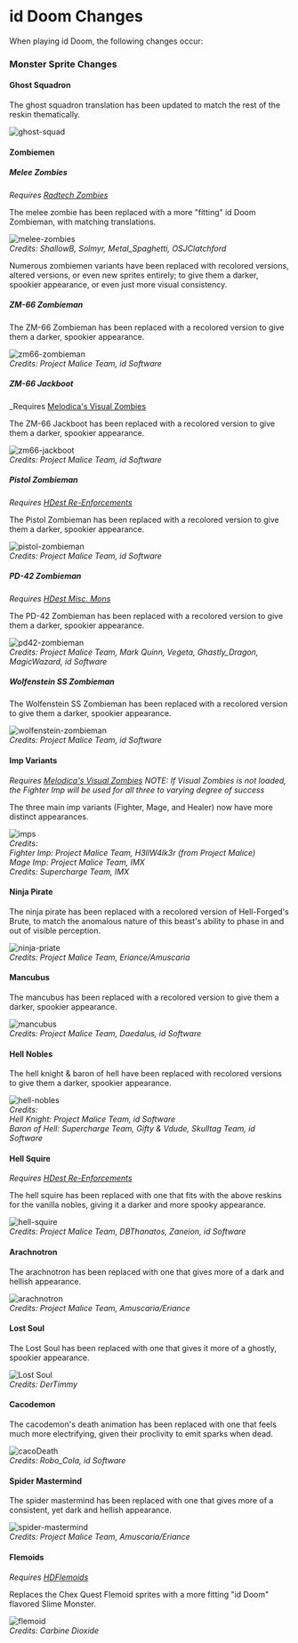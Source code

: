 # id Doom Changes

When playing id Doom, the following changes occur:

### Monster Sprite Changes

#### Ghost Squadron

The ghost squadron translation has been updated to match the rest of the reskin thematically.

![ghost-squad](../../screenshots/ghost-squad.png)

#### Zombiemen

##### Melee Zombies
_Requires [Radtech Zombies](https://github.com/swampyrad/RadTechZombies)_

The melee zombie has been replaced with a more "fitting" id Doom Zombieman, with matching translations.

![melee-zombies](../../screenshots/melee-zombies.png)  
_Credits: ShallowB, Solmyr, Metal\_Spaghetti, OSJClatchford_

Numerous zombiemen variants have been replaced with recolored versions, altered versions, or even new sprites entirely; to give them a darker, spookier appearance, or even just more visual consistency.

##### ZM-66 Zombieman

The ZM-66 Zombieman has been replaced with a recolored version to give them a darker, spookier appearance.

![zm66-zombieman](../../screenshots/zm66-zombieman.png)  
_Credits: Project Malice Team, id Software_

##### ZM-66 Jackboot
_Requires [Melodica's Visual Zombies](https://dastrukar.gitlab.io/hddons-list/#visualzombies-melodica)

The ZM-66 Jackboot has been replaced with a recolored version to give them a darker, spookier appearance.

![zm66-jackboot](../../screenshots/zm66-jackboot.png)  
_Credits: Project Malice Team, id Software_

##### Pistol Zombieman
_Requires [HDest Re-Enforcements](https://github.com/FDAapproved/HDest-Re-Enforcements)_

The Pistol Zombieman has been replaced with a recolored version to give them a darker, spookier appearance.

![pistol-zombieman](../../screenshots/pistol-zombieman.png)  
_Credits: Project Malice Team, id Software_

<!-- ##### 10mm Pistol Zombieman
_Requires [Radtech Zombies](https://github.com/swampyrad/RadTechZombies)_

The Pistol Zombieman has been replaced with a recolored version to give them a darker, spookier appearance.

![10mm-pistol-zombieman](../../screenshots/10mm-pistol-zombieman.png)  
_Credits: Project Malice Team, id Software_ -->

<!-- ##### Sig-Cow Zombieman
_Requires [Radtech Zombies](https://github.com/swampyrad/RadTechZombies)_

The Sig-cow Zombieman has been replaced with a recolored version to give them a darker, spookier appearance.

![10mm-rifle-zombieman](../../screenshots/10mm-rifle-zombieman.png)  
_Credits: Project Malice Team, id Software_ -->

<!-- ##### Hunter Shotgun Zombieman

The Hunter Shotgun Zombieman has been replaced with a recolored version to give them a darker, spookier appearance.

![hunter-zombieman](../../screenshots/hunter-zombieman.png)  
_Credits: Project Malice Team, id Software_ -->

<!-- ##### Greely Zombieman
_Requires [HDest Misc. Mons](https://github.com/tedthepraimortis/Hideous-MiscMons)_

The Greely Zombieman has been replaced with a recolored version to give them a darker, spookier appearance.

![greely-zombieman](../../screenshots/greely-zombieman.png)  
_Credits: Project Malice Team, Mark Quinn, Vegeta, Ghastly\_Dragon, MagicWazard, id Software_ -->

##### PD-42 Zombieman
_Requires [HDest Misc. Mons](https://github.com/tedthepraimortis/Hideous-MiscMons)_

The PD-42 Zombieman has been replaced with a recolored version to give them a darker, spookier appearance.

![pd42-zombieman](../../screenshots/pd42-zombieman.png)  
_Credits: Project Malice Team, Mark Quinn, Vegeta, Ghastly\_Dragon, MagicWazard, id Software_

##### Wolfenstein SS Zombieman

The Wolfenstein SS Zombieman has been replaced with a recolored version to give them a darker, spookier appearance.

![wolfenstein-zombieman](../../screenshots/wolfenstein-zombieman.png)  
_Credits: Project Malice Team, id Software_

#### Imp Variants
_Requires [Melodica's Visual Zombies](https://dastrukar.gitlab.io/hddons-list/#visualzombies-melodica)_
_NOTE: If Visual Zombies is not loaded, the Fighter Imp will be used for all three to varying degree of success_  

The three main imp variants (Fighter, Mage, and Healer) now have more distinct appearances.  

![imps](../../screenshots/imps.png)  
_Credits:_  
_Fighter Imp: Project Malice Team, H3llW4lk3r (from Project Malice)_  
_Mage Imp: Project Malice Team, IMX_  
_Credits: Supercharge Team, IMX_

#### Ninja Pirate

The ninja pirate has been replaced with a recolored version of Hell-Forged's Brute, to match the anomalous nature of this beast's ability to phase in and out of visible perception.

![ninja-priate](../../screenshots/ninja-pirate.png)  
_Credits: Project Malice Team, Eriance/Amuscaria_

#### Mancubus

The mancubus has been replaced with a recolored version to give them a darker, spookier appearance.

![mancubus](../../screenshots/mancubus.png)  
_Credits: Project Malice Team, Daedalus, id Software_

#### Hell Nobles

The hell knight & baron of hell have been replaced with recolored versions to give them a darker, spookier appearance.

![hell-nobles](../../screenshots/nobles.png)  
_Credits:_  
_Hell Knight: Project Malice Team, id Software_  
_Baron of Hell: Supercharge Team, Gifty & Vdude, Skulltag Team, id Software_

#### Hell Squire
_Requires [HDest Re-Enforcements](https://github.com/FDAapproved/HDest-Re-Enforcements)_

The hell squire has been replaced with one that fits with the above reskins for the vanilla nobles, giving it a darker and more spooky appearance.

![hell-squire](../../screenshots/squire.png)  
_Credits: Project Malice Team, DBThanatos, Zaneion, id Software_

#### Arachnotron

The arachnotron has been replaced with one that gives more of a dark and hellish appearance.

![arachnotron](../../screenshots/arachnotron.png)  
_Credits: Project Malice Team, Amuscaria/Eriance_

#### Lost Soul

The Lost Soul has been replaced with one that gives it more of a ghostly, spookier appearance.

![Lost Soul](../../screenshots/lost-soul.png)  
_Credits: DerTimmy_

#### Cacodemon

The cacodemon's death animation has been replaced with one that feels much more electrifying, given their proclivity to emit sparks when dead.

![cacoDeath](../../screenshots/cacodeath.gif)  
_Credits: Robo\_Cola, id Software_

#### Spider Mastermind

The spider mastermind has been replaced with one that gives more of a consistent, yet dark and hellish appearance.

![spider-mastermind](../../screenshots/spider-mastermind.png)  
_Credits: Project Malice Team, Amuscaria/Eriance_

#### Flemoids
_Requires [HDFlemoids](https://codeberg.org/ExpiredPopsicle/HDFlemoids)_

Replaces the Chex Quest Flemoid sprites with a more fitting "id Doom" flavored Slime Monster.

![flemoid](../../screenshots/flemoid.png)  
_Credits: Carbine Dioxide_